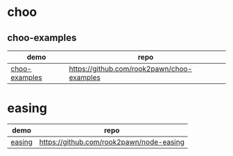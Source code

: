 # choo

## choo-examples

|demo|repo|
|----|----|
|[choo-examples](/choo-examples)| https://github.com/rook2pawn/choo-examples |


# easing

|demo|repo|
|----|----|
|[easing](/node-easing) | https://github.com/rook2pawn/node-easing |
